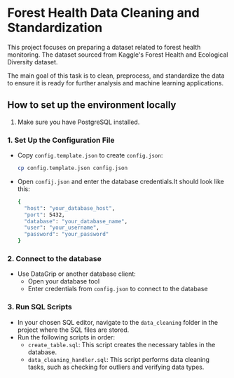 # Forest Health Data Cleaning and Standardization

This project focuses on preparing a dataset related to forest health monitoring. The dataset sourced from Kaggle's Forest Health and Ecological Diversity dataset. 

The main goal of this task is to clean, preprocess, and standardize the data to ensure it is ready for further analysis and machine learning applications.

## How to set up the environment locally
1. Make sure you have PostgreSQL installed.

### 1. Set Up the Configuration File
- Copy `config.template.json` to create `config.json`:
  ```sh
  cp config.template.json config.json
- Open `confij.json` and enter the database credentials.It should look like this:
  ```sh
  {
    "host": "your_database_host",
    "port": 5432,
    "database": "your_database_name",
    "user": "your_username",
    "password": "your_password"
  }
### 2. Connect to the database
 - Use DataGrip or another database client:
     - Open your database tool
     - Enter credentials from `config.json` to connect to the database

### 3. Run SQL Scripts
 - In your chosen SQL editor, navigate to the `data_cleaning` folder in the project where the SQL files are stored.
 - Run the following scripts in order:
     - `create_table.sql`: This script creates the necessary tables in the database.
     - `data_cleaning_handler.sql`: This script performs data cleaning tasks, such as checking for outliers and verifying data types.
